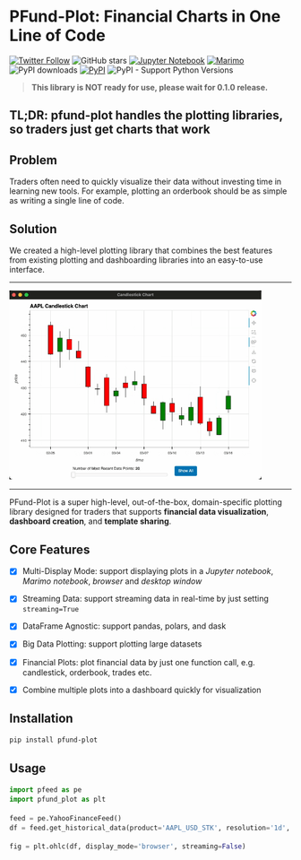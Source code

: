 # PFund-Plot: Financial Charts in One Line of Code

[![Twitter Follow](https://img.shields.io/twitter/follow/pfund_ai?style=social)](https://x.com/pfund_ai)
![GitHub stars](https://img.shields.io/github/stars/PFund-Software-Ltd/pfund-plot?style=social)
[![Jupyter Notebook](https://img.shields.io/badge/jupyter-notebook-orange?logo=jupyter)](https://jupyter.org)
[![Marimo](https://marimo.io/shield.svg)](https://marimo.io)
![PyPI downloads](https://img.shields.io/pypi/dm/pfund-plot?label=downloads)
[![PyPI](https://img.shields.io/pypi/v/pfund-plot.svg)](https://pypi.org/project/pfund-plot)
![PyPI - Support Python Versions](https://img.shields.io/pypi/pyversions/pfund-plot)

> **This library is NOT ready for use, please wait for 0.1.0 release.**

## TL;DR: pfund-plot handles the plotting libraries, so traders just get charts that work

## Problem
Traders often need to quickly visualize their data without investing time in learning new tools.
For example, plotting an orderbook should be as simple as writing a single line of code.

## Solution
We created a high-level plotting library that combines the best features from existing plotting and dashboarding libraries into an easy-to-use interface.

---
<img src="docs/assets/candlestick.gif" alt="pfund-plot candlestick streaming example" width="450">

<!-- <div style="display: flex; justify-content: space-around; align-items: center;">
    <img src="docs/assets/candlestick.gif" alt="pfund-plot streaming example" width="450">
    <img src="docs/assets/orderbook.gif" alt="pfund-plot streaming example" width="450">
</div> -->

---

PFund-Plot is a super high-level, out-of-the-box, domain-specific plotting library designed for traders that supports **financial data visualization**, **dashboard creation**, and **template sharing**.


## Core Features
- [x] Multi-Display Mode: support displaying plots in a *Jupyter notebook*, *Marimo notebook*, *browser* and *desktop window*
- [x] Streaming Data: support streaming data in real-time by just setting `streaming=True`
- [x] DataFrame Agnostic: support pandas, polars, and dask
- [x] Big Data Plotting: support plotting large datasets
- [x] Financial Plots: plot financial data by just one function call, e.g. candlestick, orderbook, trades etc.
- [x] Combine multiple plots into a dashboard quickly for visualization


## Installation
```bash
pip install pfund-plot
```


## Usage
```python
import pfeed as pe
import pfund_plot as plt

feed = pe.YahooFinanceFeed()
df = feed.get_historical_data(product='AAPL_USD_STK', resolution='1d', rollback_period='1y')

fig = plt.ohlc(df, display_mode='browser', streaming=False)
```
